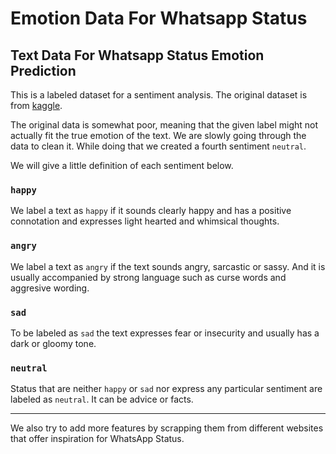 # Emotion Data For Whatsapp Status
## Text Data For Whatsapp Status Emotion Prediction
This is a labeled dataset for a sentiment analysis. The original dataset is from 	[kaggle](https://www.kaggle.com/sankha1998/emotion?select=Emotion%28happy%29.csv). 

The original data is somewhat poor, meaning that the given label might not actually fit the true emotion of the text. We are slowly going through the data to clean it. While doing that we created a fourth sentiment `neutral`.

We will give a little definition of each sentiment below.

### `happy`
We label a text as `happy` if it sounds clearly happy and has a positive connotation and expresses light hearted and whimsical thoughts.


### `angry`
We label a text as `angry` if the text sounds angry, sarcastic or sassy. And it is usually accompanied by strong language such as curse words and aggresive wording.


### `sad`
To be labeled as `sad` the text expresses fear or insecurity and usually has a dark or gloomy tone.


### `neutral`
Status that are neither `happy` or `sad` nor express any particular sentiment are labeled as `neutral`. It can be advice or facts.


---
We also try to add more features by scrapping them from different websites that offer inspiration for WhatsApp Status. 
